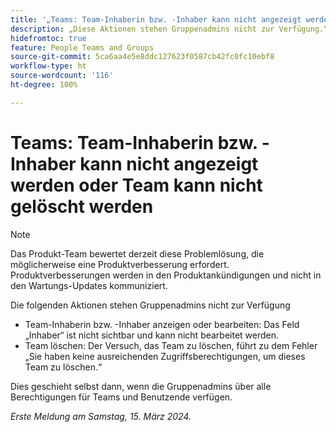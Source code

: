 ```yaml
---
title: '„Teams: Team-Inhaberin bzw. -Inhaber kann nicht angezeigt werden oder Team kann nicht gelöscht werden“'
description: „Diese Aktionen stehen Gruppenadmins nicht zur Verfügung.“
hidefromtoc: true
feature: People Teams and Groups
source-git-commit: 5ca6aa4e5e8ddc127623f0587cb42fc0fc10ebf8
workflow-type: ht
source-wordcount: '116'
ht-degree: 100%

---
```



# Teams: Team-Inhaberin bzw. -Inhaber kann nicht angezeigt werden oder Team kann nicht gelöscht werden

>[!NOTE]
>
>Das Produkt-Team bewertet derzeit diese Problemlösung, die möglicherweise eine Produktverbesserung erfordert. Produktverbesserungen werden in den Produktankündigungen und nicht in den Wartungs-Updates kommuniziert.

Die folgenden Aktionen stehen Gruppenadmins nicht zur Verfügung

* Team-Inhaberin bzw. -Inhaber anzeigen oder bearbeiten: Das Feld „Inhaber“ ist nicht sichtbar und kann nicht bearbeitet werden.
* Team löschen: Der Versuch, das Team zu löschen, führt zu dem Fehler „Sie haben keine ausreichenden Zugriffsberechtigungen, um dieses Team zu löschen.“

Dies geschieht selbst dann, wenn die Gruppenadmins über alle Berechtigungen für Teams und Benutzende verfügen.

_Erste Meldung am Samstag, 15. März 2024._


